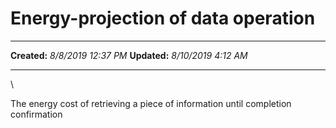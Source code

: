 Energy-projection of data operation
===================================

  -------------- ---------------------
  **Created:**   *8/8/2019 12:37 PM*
  **Updated:**   *8/10/2019 4:12 AM*
  -------------- ---------------------

\

The energy cost of retrieving a piece of information until completion confirmation

 
